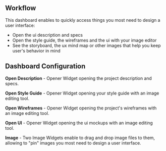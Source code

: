 ## Workflow

This dashboard enables to quickly access things you most need to design a user interface:

- Open the ui description and specs
- Open the style guide, the wireframes and the ui with your image editor
- See the storyboard, the ux mind map or other images that help you keep user's behavior in mind

## Dashboard Configuration

**Open Description** - Opener Widget opening the project description and specs.

**Open Style Guide** - Opener Widget opening your style guide with an image editing tool.

**Open Wireframes** - Opener Widget opening the project's wireframes with an image editing tool.

**Open UI** - Opener Widget opening the ui mockups with an image editing tool.

**Image** - Two Image Widgets enable to drag and drop image files to them, allowing to "pin" images you most need to design a user interface.
